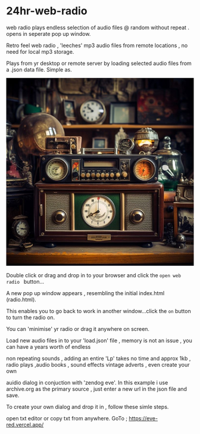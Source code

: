 # 24hr-web-radio
web radio plays endless selection of audio files @ random without repeat . opens in seperate pop up window.

Retro feel web radio , 'leeches' mp3 audio files from remote locations , no need for local mp3 storage.

Plays from yr desktop or remote server by loading selected audio files from a .json data file. Simple as.

![radio](radio.jpg)   

Double click or drag and drop in to your browser and click the ```open web radio ``` button...

A new pop up window appears , resembling the initial index.html (radio.html). 

This enables you to go back to work in another window...click the ```on``` button to turn the radio on.

You can 'minimise' yr radio or drag it anywhere on screen. 

Load new audio files in to your 'load.json' file , memory is not an issue , you can have a years worth of endless

non repeating sounds , adding an entire 'Lp' takes no time and approx 1kb , radio plays ,audio books , sound effects vintage adverts , even create your own

auidio dialog in conjuction with 'zendog eve'. In this example i use archive.org as the primary source , just enter a new url in the json file and save.

To create your own dialog and drop it in , follow these simle steps.

open txt editor or copy txt from anywhere. GoTo ; https://eve-red.vercel.app/     


 

